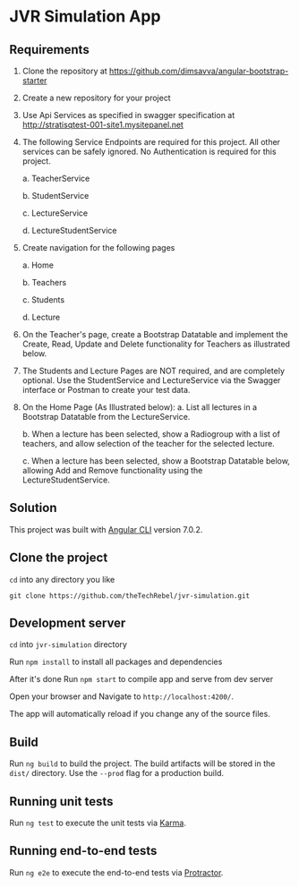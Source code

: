 # JVR Simulation App

## Requirements

1.	Clone the repository at https://github.com/dimsavva/angular-bootstrap-starter
2.	Create a new repository for your project
3.	Use Api Services as specified in swagger specification at http://stratisqtest-001-site1.mysitepanel.net
4.	The following Service Endpoints are required for this project. All other services can be safely ignored. No Authentication is required for this project.

    a.	TeacherService

    b.	StudentService

    c.	LectureService

    d.	LectureStudentService

5.	Create navigation for the following pages

    a.	Home

    b.	Teachers

    c.	Students

    d.	Lecture

6.	On the Teacher's page, create a Bootstrap Datatable and implement the Create, Read, Update and Delete functionality for Teachers as illustrated below.
7.	The Students and Lecture Pages are NOT required, and are completely optional. Use the StudentService and LectureService via the Swagger interface or Postman to create your test data.
8.	On the Home Page (As Illustrated below):
    a.	List all lectures in a Bootstrap Datatable from the LectureService.

    b.	When a lecture has been selected, show a Radiogroup with a list of teachers, and allow selection of the teacher for the selected lecture.

    c.	When a lecture has been selected, show a Bootstrap Datatable below, allowing Add and Remove functionality using the LectureStudentService.

## Solution

This project was built with [Angular CLI](https://github.com/angular/angular-cli) version 7.0.2.

## Clone the project

`cd` into any directory you like

`git clone https://github.com/theTechRebel/jvr-simulation.git`

## Development server

`cd` into `jvr-simulation` directory

Run `npm install` to install all packages and dependencies

After it's done Run `npm start` to compile app and serve from dev server

Open your browser and Navigate to `http://localhost:4200/`. 

The app will automatically reload if you change any of the source files.

## Build

Run `ng build` to build the project. The build artifacts will be stored in the `dist/` directory. Use the `--prod` flag for a production build.

## Running unit tests

Run `ng test` to execute the unit tests via [Karma](https://karma-runner.github.io).

## Running end-to-end tests

Run `ng e2e` to execute the end-to-end tests via [Protractor](http://www.protractortest.org/).